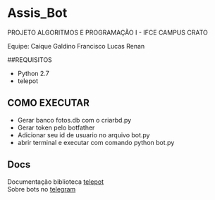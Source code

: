# Assis_Bot
PROJETO ALGORITMOS E PROGRAMAÇÃO I - IFCE CAMPUS CRATO

Equipe:
Caique Galdino
Francisco Lucas
Renan

##REQUISITOS
- Python 2.7
- telepot

## COMO EXECUTAR
- Gerar banco fotos.db com o criarbd.py
- Gerar token pelo botfather
- Adicionar seu id de usuario no arquivo bot.py
- abrir terminal e executar com comando python bot.py

## Docs
Documentação biblioteca [telepot](telepot.readthedocs.io/)  
Sobre bots no [telegram](https://core.telegram.org/bots)